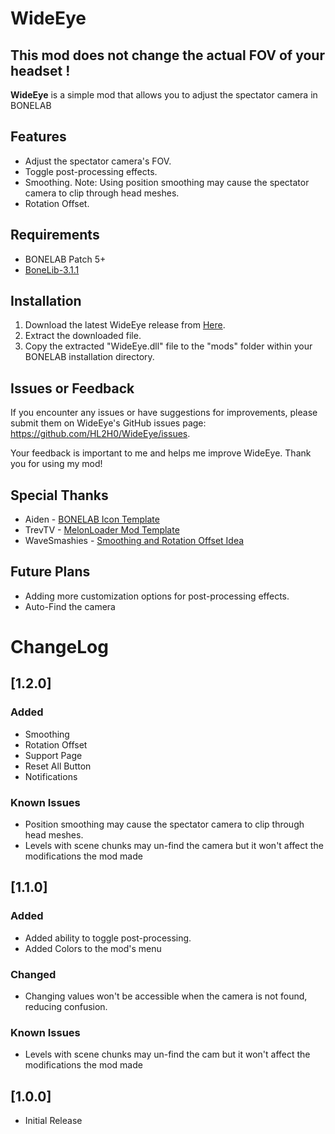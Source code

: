 ﻿#  WideEye

## This mod does not change the actual FOV of your headset !

**WideEye** is a simple mod that allows you to adjust the spectator camera in BONELAB

## Features
* Adjust the spectator camera's FOV.
* Toggle post-processing effects.
* Smoothing. 
Note: Using position smoothing may cause the spectator camera to clip through head meshes.
 * Rotation Offset.

##  Requirements

* BONELAB Patch 5+
* [BoneLib-3.1.1](https://thunderstore.io/c/bonelab/p/gnonme/BoneLib/)

## Installation
 1. Download the latest WideEye release from [Here](https://thunderstore.io/c/bonelab/p/HL2H0/WideEye/).
 2. Extract the downloaded file.
 3. Copy the extracted "WideEye.dll" file to the "mods" folder within your BONELAB installation directory.

## Issues or Feedback
If you encounter any issues or have suggestions for improvements, please submit them on WideEye's GitHub issues page: https://github.com/HL2H0/WideEye/issues.

Your feedback is important to me and helps me improve WideEye. Thank you for using my mod!

##  Special Thanks

* Aiden - [BONELAB Icon Template](https://www.figma.com/community/file/1218386424917309834)
* TrevTV - [MelonLoader Mod Template](https://github.com/TrevTV/MelonLoader.VSWizard)
* WaveSmashies - [Smoothing and Rotation Offset Idea](https://github.com/HL2H0/WideEye/issues/1)

## Future Plans
* Adding more customization options for post-processing effects.
* Auto-Find the camera

# ChangeLog

## [1.2.0]

### Added
* Smoothing
* Rotation Offset
* Support Page
* Reset All Button
* Notifications

### Known Issues
* Position smoothing may cause the spectator camera to clip through head meshes.
* Levels with scene chunks may un-find the camera but it won't affect the modifications the mod made

## [1.1.0]

### Added
* Added ability to toggle post-processing.
* Added Colors to the mod's menu

### Changed
* Changing values won't be accessible when the camera is not found, reducing confusion.

### Known Issues
* Levels with scene chunks may un-find the cam but it won't affect the modifications the mod made


## [1.0.0]

* Initial Release
